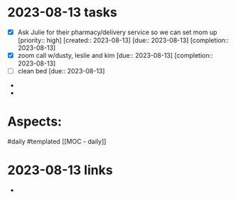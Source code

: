 
# 2023-08-13 tasks

- [x] Ask Julie for their pharmacy/delivery service so we can set mom up  [priority:: high]  [created:: 2023-08-13]  [due:: 2023-08-13]  [completion:: 2023-08-13]
- [x] zoom call w/dusty, leslie and kim  [due:: 2023-08-13]  [completion:: 2023-08-13]
- [ ] clean bed [due:: 2023-08-13]
- 
- 

# Aspects:
#daily #templated
[[MOC - daily]]

# 2023-08-13 links
- 


